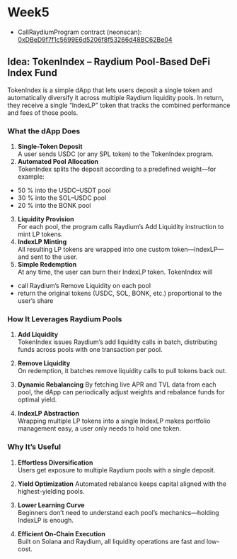 # Week5

- CallRaydiumProgram contract (neonscan): [0xDBeD9f7f1c5699E6d5206f8f53266d48BC62Be04](https://devnet.neonscan.org/address/0xdbed9f7f1c5699e6d5206f8f53266d48bc62be04)

## Idea: TokenIndex – Raydium Pool-Based DeFi Index Fund

TokenIndex is a simple dApp that lets users deposit a single token and automatically diversify it across multiple Raydium liquidity pools. In return, they receive a single “IndexLP” token that tracks the combined performance and fees of those pools.

### What the dApp Does

1. **Single-Token Deposit**  
   A user sends USDC (or any SPL token) to the TokenIndex program.
2. **Automated Pool Allocation**  
   TokenIndex splits the deposit according to a predefined weight—for example:

- 50 % into the USDC–USDT pool
- 30 % into the SOL–USDC pool
- 20 % into the BONK pool

3. **Liquidity Provision**  
   For each pool, the program calls Raydium’s Add Liquidity instruction to mint LP tokens.
4. **IndexLP Minting**  
   All resulting LP tokens are wrapped into one custom token—IndexLP—and sent to the user.
5. **Simple Redemption**  
   At any time, the user can burn their IndexLP token. TokenIndex will

- call Raydium’s Remove Liquidity on each pool
- return the original tokens (USDC, SOL, BONK, etc.) proportional to the user’s share

### How It Leverages Raydium Pools

1. **Add Liquidity**  
   TokenIndex issues Raydium’s add liquidity calls in batch, distributing funds across pools with one transaction per pool.

2. **Remove Liquidity**  
   On redemption, it batches remove liquidity calls to pull tokens back out.

3. **Dynamic Rebalancing**
   By fetching live APR and TVL data from each pool, the dApp can periodically adjust weights and rebalance funds for optimal yield.

4. **IndexLP Abstraction**  
   Wrapping multiple LP tokens into a single IndexLP makes portfolio management easy, a user only needs to hold one token.

### Why It’s Useful

1. **Effortless Diversification**  
   Users get exposure to multiple Raydium pools with a single deposit.

2. **Yield Optimization**
   Automated rebalance keeps capital aligned with the highest-yielding pools.

3. **Lower Learning Curve**  
   Beginners don’t need to understand each pool’s mechanics—holding IndexLP is enough.

4. **Efficient On-Chain Execution**  
   Built on Solana and Raydium, all liquidity operations are fast and low-cost.
